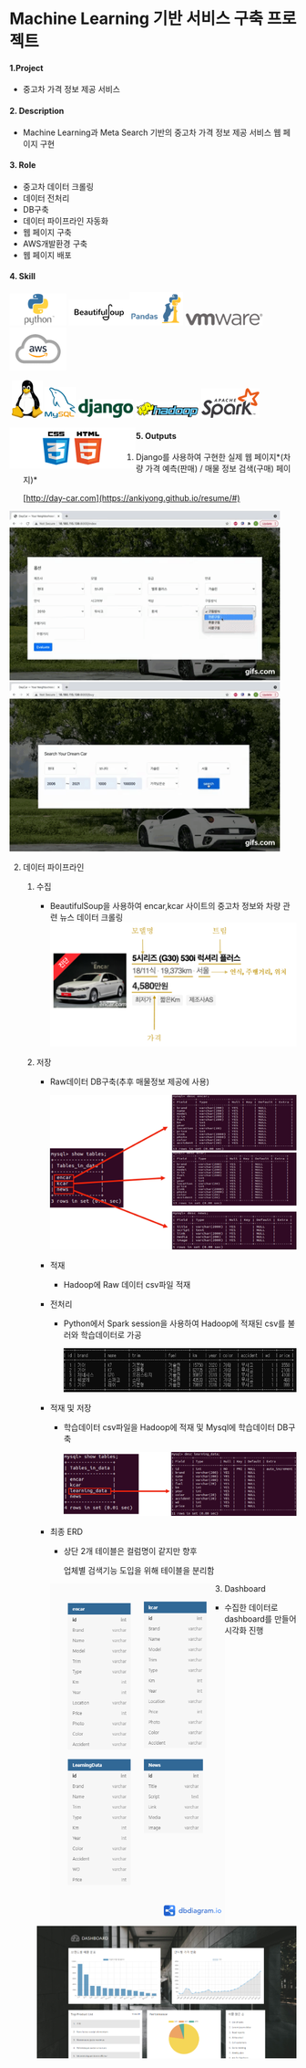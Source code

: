 # Machine Learning 기반 서비스 구축 프로젝트
#### 1.Project

- 중고차 가격 정보 제공 서비스

#### 2. Description

- Machine Learning과 Meta Search 기반의 중고차 가격 정보 제공 서비스 웹 페이지 구현

#### 3. Role

- 중고차 데이터 크롤링
- 데이터 전처리
- DB구축
- 데이터 파이프라인 자동화
- 웹 페이지 구축
- AWS개발환경 구축
- 웹 페이지 배포

#### 4. Skill

<img src="README.assets/Python-Symbol.png" alt="image-20211201154258931" width="100"/> ![image-20211201154456902](README.assets/image-20211201154456902.png)![image-20211201154451673](README.assets/image-20211201154451673.png)    ![image-20211201154445748](README.assets/image-20211201154445748.png)![image-20211201154439609](README.assets/image-20211201154439609.png)

​     ![image-20211201154434847](README.assets/image-20211201154434847.png)          ![image-20211201154427757](README.assets/image-20211201154427757.png)         ![image-20211201154419520](README.assets/image-20211201154419520.png)    <img src="README.assets/image-20211201154311071.png" alt="image-20211201154311071" style="zoom: 67%;" />    ![image-20211201154401086](README.assets/image-20211201154401086.png)    

<img src="README.assets/image-20211202173833048.png" alt="image-20211202173833048" style="zoom:50%;float:left;" />

#### 5. Outputs

1. Django를 사용하여 구현한 실제 웹 페이지*(차량 가격 예측(판매) / 매물 정보 검색(구매) 페이지)*

   [http://day-car.com](https://ankiyong.github.io/resume/#)

<img src="README.assets/gif.gif" alt="gif" width="475" /> <img src="README.assets/buy.gif" alt="buy" width="475" />



2. 데이터 파이프라인

   1. 수집

      - BeautifulSoup을 사용하여 encar,kcar 사이트의 중고차 정보와 차량 관련 뉴스 데이터 크롤링<img src="README.assets/수집.png" alt="gif" width="500" />

   2. 저장

      - Raw데이터 DB구축(추후 매물정보 제공에 사용)

        ![DB](README.assets/DB.png)

        

      - 적재

        - Hadoop에 Raw 데이터 csv파일 적재

      - 전처리

        - Python에서 Spark session을 사용하여 Hadoop에 적재된 csv를 불러와 학습데이터로 가공

          ![image-20211201174645562](README.assets/image-20211201174645562.png)

          

      - 적재 및 저장

        - 학습데이터 csv파일을 Hadoop에 적재 및 Mysql에 학습데이터 DB구축

          ![data](README.assets/data.png)

      - 최종 ERD

        - 상단 2개 테이블은 컬럼명이 같지만 향후 

          업체별 검색기능 도입을 위해 테이블을 분리함

        <img src="README.assets/ERD.png" alt="ERD" style="height:600px;float:left" />

        

        

        

        

   3. Dashboard

      - 수집한 데이터로 dashboard를 만들어 시각화 진행

      ![dash](README.assets/dash.png)

      

      

      

      

      

      
